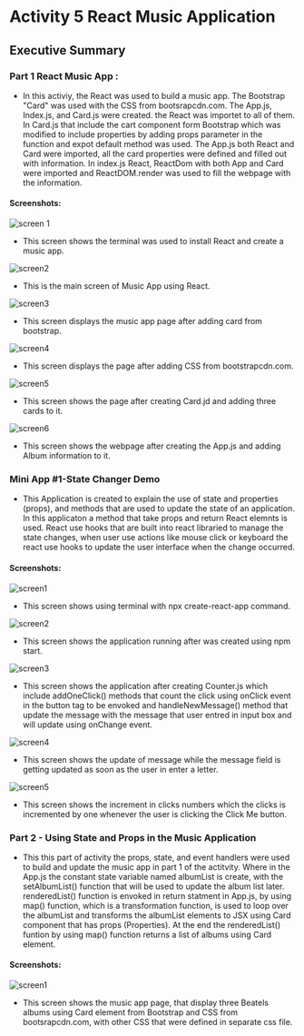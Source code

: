 # Activity 5 React Music Application 

## Executive Summary

### Part 1 React Music App :
- In this activiy, the React was used to build a music app. The Bootstrap "Card" was used with the CSS from bootsrapcdn.com. The  App.js, Index.js, and Card.js were created. the React was importet to all of them. In Card.js that include the cart component form Bootstrap which was modified to include properties by adding props parameter in the function and expot default method was used. The App.js both React and Card were imported, all the card properties were defined and filled out with information. In index.js React, ReactDom with both App and Card were imported and ReactDOM.render was used to fill the webpage with the information.

#### Screenshots:

![screen 1](./images/term.png)
- This screen shows the terminal was used to install React and create a music app.

![screen2](./images/1.png)
- This is the main screen of Music App using React. 

![screen3](./images/2.png)
- This screen displays the music app page after adding card from bootstrap.

![screen4](./images/3.png)
- This screen displays the page after adding CSS from bootstrapcdn.com.

![screen5](./images/4.png)
- This screen shows the page after creating Card.jd and adding three cards to it.

![screen6](./images/5.png)
- This screen shows the webpage after creating the App.js and adding Album information to it.

### Mini App #1-State Changer Demo
- This Application is created to explain the use of state and properties (props), and methods that are used to update the state of an application. In this applicaton a method that take props and return React elemnts is used. React use hooks that are built into react libraried to manage the state changes, when user use actions like mouse click or keyboard the react use hooks to update the user interface when the change occurred.

#### Screenshots:

![screen1](./images/1-1.png)
- This screen shows using terminal with npx create-react-app command.

![screen2](./images/1-2.png)
- This screen shows the application running after was created using npm start.

![screen3](./images/1-3.png)
- This screen shows the application after creating Counter.js which include addOneClick() methods that count the click using onClick event in the button tag to be envoked and handleNewMessage() method that update the message with the message that user entred in input box and will update using onChange event.

![screen4](./images/1-4.png)
- This screen shows the update of message while the message field is getting updated as soon as the user in enter a letter.

![screen5](./images/1-5.png)
- This screen shows the increment in clicks numbers which the clicks is incremented by one whenever the user is clicking the Click Me button.


### Part 2 - Using State and Props in the Music Application
- This this part of activity the props, state, and event handlers were used to build and update the music app in part 1 of the actitvity. Where in the App.js the constant state variable named albumList is create, with the setAlbumList() function that will be used to update the album list later. renderedList() function is envoked in return statment in App.js, by using map() function, which is a transformation function, is used to loop over the albumList and transforms the albumList elements to JSX using Card component that has props (Properties). At the end the renderedList() funtion by using map() function returns a list of albums using Card element.

#### Screenshots:

![screen1](./images/2-1.png)
- This screen shows the music app page, that display three Beatels albums using Card element from Bootstrap and CSS from bootsrapcdn.com, with other CSS that were defined in separate css file.


